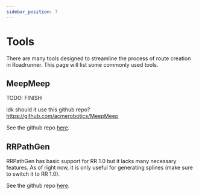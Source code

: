 ```yaml
---
sidebar_position: 7
---
```


# Tools
There are many tools designed to streamline the process of route creation in Roadrunner. This page will list some commonly used tools.

## MeepMeep
TODO: FINISH

idk should it use this github repo?
https://github.com/acmerobotics/MeepMeep

See the github repo [here](https://github.com/rh-robotics/MeepMeep).

## RRPathGen
RRPathGen has basic support for RR 1.0 but it lacks many necessary features. As of right now, it is only useful for generating splines (make sure to switch it to RR 1.0).

See the github repo [here](https://github.com/Jarhead20/RRPathGen).
